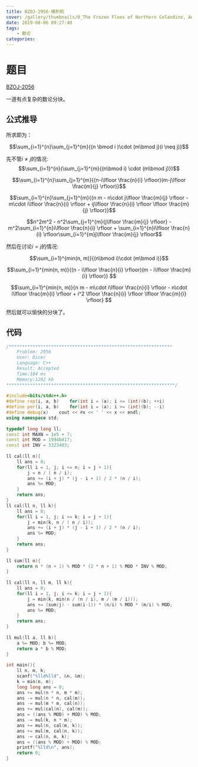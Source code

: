 ```yaml
---
title: BZOJ-2956-模积和
cover: /gallery/thumbnails/0_The Frozen Floes of Northern Celandine, Anton Fadeev_01.jpg
date: 2019-08-06 09:27:40
tags: 
    - 数论
categories: 
---
```


# 题目

[BZOJ-2056](https://www.lydsy.com/JudgeOnline/problem.php?id=2956)

一道有点复杂的数论分块。

<!--more-->

## 公式推导

所求即为：

$$\sum_{i=1}^{n}\sum_{j=1}^{m}{(n \bmod i )\cdot (m\bmod j)(i \neq j)}$$

先不管$i\neq j$的情况:
$$\sum_{i=1}^{n}(\sum_{j=1}^{m}{(n\bmod i) \cdot (m\bmod j)})$$

$$\sum_{i=1}^{n}\sum_{j=1}^{m}{(n-i\lfloor \frac{n}{i} \rfloor)(m-j\lfloor \frac{m}{j} \rfloor)}$$

$$\sum_{i=1}^{n}\sum_{j=1}^{m}{(n m - n\cdot j\lfloor \frac{m}{j} \rfloor - m\cdot i\lfloor \frac{n}{i} \rfloor + ij\lfloor \frac{n}{i} \rfloor \lfloor \frac{m}{j} \rfloor)}$$

$$n^2m^2 - n^2\sum_{j=1}^{m}{j\lfloor \frac{m}{j} \rfloor} - m^2\sum_{i=1}^{n}i\lfloor \frac{n}{i} \rfloor + \sum_{i=1}^{n}i\lfloor \frac{n}{i} \rfloor\sum_{i=1}^{m}j\lfloor \frac{m}{j} \rfloor$$

然后在讨论$i = j$的情况:

$$\sum_{i=1}^{min(n, m)}{(n\bmod i)\cdot (m\bmod i)}$$

$$\sum_{i=1}^{min(n, m)}{(n - i\lfloor \frac{n}{i} \rfloor)(m - i\lfloor \frac{m}{i} \rfloor)} $$

$$\sum_{i=1}^{min(n, m)}{n m - m\cdot i\lfloor \frac{n}{i} \rfloor - n\cdot i\lfloor \frac{m}{i} \rfloor + i^2 \lfloor \frac{n}{i} \rfloor \lfloor \frac{m}{i} \rfloor} $$

然后就可以愉快的分块了。

## 代码

~~~c++
/**************************************************************
    Problem: 2956
    User: Dicer
    Language: C++
    Result: Accepted
    Time:184 ms
    Memory:1292 kb
****************************************************************/
 
#include<bits/stdc++.h>
#define rep(i, a, b)    for(int i = (a); i <= (int)(b); ++i)
#define per(i, a, b)    for(int i = (a); i >= (int)(b); --i)
#define debug(x)    cout << #x << ' ' << x << endl;
using namespace std;
 
typedef long long ll;
const int MAXN = 1e5 + 7;
const int MOD = 19940417;
const int INV = 3323403;
 
ll cal(ll n){
    ll ans = 0;
    for(ll i = 1, j; i <= n; i = j + 1){
        j = n / ( n / i);
        ans += (i + j) * (j - i + 1) / 2 * (n / i);
        ans %= MOD;
    }
    return ans;
}
ll cal(ll n, ll k){
    ll ans = 0;
    for(ll i = 1, j; i <= k; i = j + 1){
        j = min(k, n / ( n / i));
        ans += (i + j) * (j - i + 1) / 2 * (n / i);
        ans %= MOD;
    }
    return ans;
}
 
ll sum(ll n){
    return n * (n + 1) % MOD * (2 * n + 1) % MOD * INV % MOD;
}
 
ll cal(ll n, ll m, ll k){
    ll ans = 0;
    for(ll i = 1, j; i <= k; i = j + 1){
        j = min(k, min(n / (n / i), m / (m / i)));
        ans += (sum(j) - sum(i-1)) * (n/i) % MOD * (m/i) % MOD;
        ans %= MOD;
    }
    return ans;
}
 
ll mul(ll a, ll b){
    a %= MOD; b %= MOD;
    return a * b % MOD;
}
 
int main(){
    ll n, m, k;
    scanf("%lld%lld", &n, &m);
    k = min(n, m);
    long long ans = 0;
    ans += mul(n * n, m * m);
    ans -= mul(n * n, cal(m));
    ans -= mul(m * m, cal(n));
    ans += mul(cal(n), cal(m));
    ans = ((ans % MOD) + MOD) % MOD;
    ans -= mul(k, n * m);
    ans += mul(n, cal(m, k));
    ans += mul(m, cal(n, k));
    ans -= cal(n, m, k);
    ans = ((ans % MOD) + MOD) % MOD;
    printf("%lld\n", ans);
    return 0;
}
~~~

